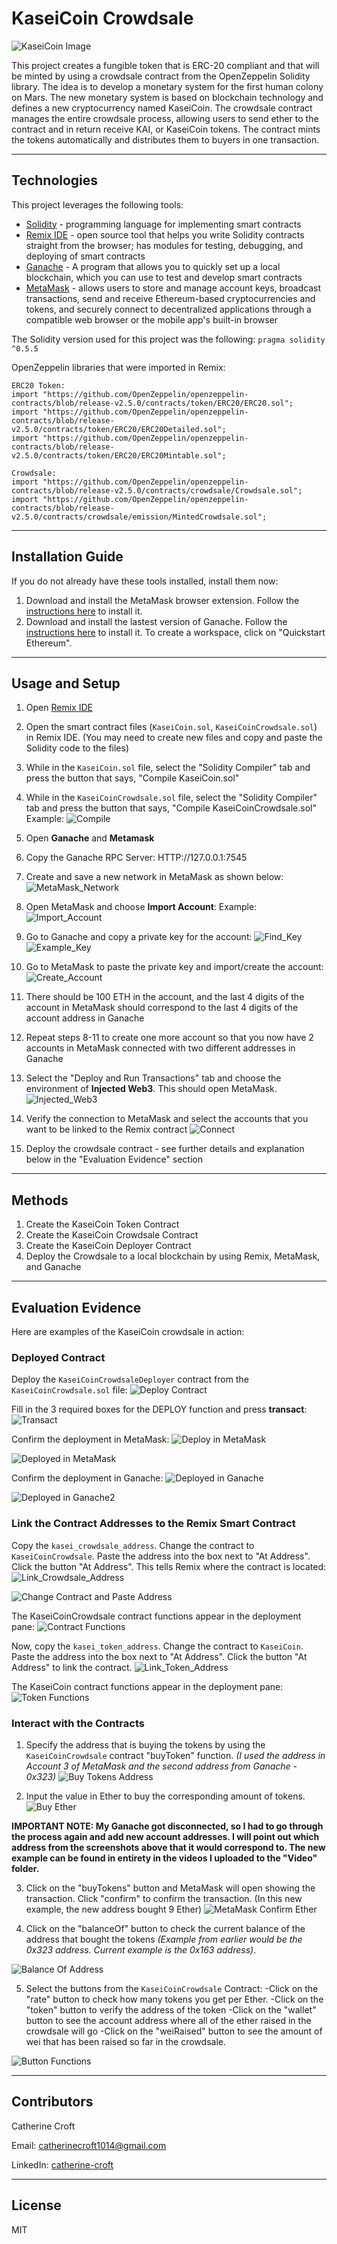 # KaseiCoin Crowdsale
![KaseiCoin Image](./Execution_Results/kaseicoin.jpeg)

This project creates a fungible token that is ERC-20 compliant and that will be minted by using a crowdsale contract from the OpenZeppelin Solidity library. The idea is to develop a monetary system for the first human colony on Mars. The new monetary system is based on blockchain technology and defines a new cryptocurrency named KaseiCoin. The crowdsale contract manages the entire crowdsale process, allowing users to send ether to the contract and in return receive KAI, or KaseiCoin tokens. The contract mints the tokens automatically and distributes them to buyers in one transaction. 

---

## Technologies
This project leverages the following tools:
* [Solidity](https://docs.soliditylang.org/en/v0.8.13/) - programming language for implementing smart contracts
* [Remix IDE](https://remix.ethereum.org/#optimize=false&runs=200&evmVersion=null&version=soljson-v0.8.7+commit.e28d00a7.js) - open source tool that helps you write Solidity contracts straight from the browser; has modules for testing, debugging, and deploying of smart contracts
* [Ganache](https://trufflesuite.com/ganache/) - A program that allows you to quickly set up a local blockchain, which you can use to test and develop smart contracts
* [MetaMask](https://metamask.io/) - allows users to store and manage account keys, broadcast transactions, send and receive Ethereum-based cryptocurrencies and tokens, and securely connect to decentralized applications through a compatible web browser or the mobile app's built-in browser

The Solidity version used for this project was the following:
`pragma solidity ^0.5.5`

OpenZeppelin libraries that were imported in Remix:

```
ERC20 Token:
import "https://github.com/OpenZeppelin/openzeppelin-contracts/blob/release-v2.5.0/contracts/token/ERC20/ERC20.sol";
import "https://github.com/OpenZeppelin/openzeppelin-contracts/blob/release-v2.5.0/contracts/token/ERC20/ERC20Detailed.sol";
import "https://github.com/OpenZeppelin/openzeppelin-contracts/blob/release-v2.5.0/contracts/token/ERC20/ERC20Mintable.sol";

Crowdsale:
import "https://github.com/OpenZeppelin/openzeppelin-contracts/blob/release-v2.5.0/contracts/crowdsale/Crowdsale.sol";
import "https://github.com/OpenZeppelin/openzeppelin-contracts/blob/release-v2.5.0/contracts/crowdsale/emission/MintedCrowdsale.sol";
```

---

## Installation Guide
If you do not already have these tools installed, install them now: 
1. Download and install the MetaMask browser extension. Follow the [instructions here](https://metamask.io/download/) to install it.
2. Download and install the lastest version of Ganache. Follow the [instructions here](https://trufflesuite.com/ganache/) to install it. To create a workspace, click on "Quickstart Ethereum".

---

## Usage and Setup
1. Open [Remix IDE](https://remix.ethereum.org/#optimize=false&runs=200&evmVersion=null&version=soljson-v0.8.7+commit.e28d00a7.js) 

2. Open the smart contract files (`KaseiCoin.sol`, `KaseiCoinCrowdsale.sol`) in Remix IDE. (You may need to create new files and copy and paste the Solidity code to the files)

3. While in the `KaseiCoin.sol` file, select the "Solidity Compiler" tab and press the button that says, "Compile KaseiCoin.sol"

4. While in the `KaseiCoinCrowdsale.sol` file, select the "Solidity Compiler" tab and press the button that says, "Compile KaseiCoinCrowdsale.sol"
Example: ![Compile](./Execution_Results/Compile_Example.png)

5. Open **Ganache** and **Metamask**

6. Copy the Ganache RPC Server: HTTP://127.0.0.1:7545

7. Create and save a new network in MetaMask as shown below:
![MetaMask_Network](./Execution_Results/Network.png)  

8. Open MetaMask and choose **Import Account**:
Example: ![Import_Account](./Execution_Results/Import_Account.png)

9. Go to Ganache and copy a private key for the account:
![Find_Key](./Execution_Results/find_key.png)
![Example_Key](./Execution_Results/example_key.png)

10. Go to MetaMask to paste the private key and import/create the account:
![Create_Account](./Execution_Results/Create_Account.png)

11. There should be 100 ETH in the account, and the last 4 digits of the account in MetaMask should correspond to the last 4 digits of the account address in Ganache

12. Repeat steps 8-11 to create one more account so that you now have 2 accounts in MetaMask connected with two different addresses in Ganache

13. Select the "Deploy and Run Transactions" tab and choose the environment of **Injected Web3**. This should open MetaMask.
![Injected_Web3](./Execution_Results/InjectedW3.png)

14. Verify the connection to MetaMask and select the accounts that you want to be linked to the Remix contract
![Connect](./Execution_Results/Connect_MetaMask.png)

15. Deploy the crowdsale contract - see further details and explanation below in the "Evaluation Evidence" section
---

## Methods
1. Create the KaseiCoin Token Contract
2. Create the KaseiCoin Crowdsale Contract
3. Create the KaseiCoin Deployer Contract
4. Deploy the Crowdsale to a local blockchain by using Remix, MetaMask, and Ganache

---

## Evaluation Evidence
Here are examples of the KaseiCoin crowdsale in action:

### Deployed Contract
Deploy the `KaseiCoinCrowdsaleDeployer` contract from the `KaseiCoinCrowdsale.sol` file:
![Deploy Contract](./Execution_Results/Deploy_Contract.png)

Fill in the 3 required boxes for the DEPLOY function and press **transact**:
![Transact](./Execution_Results/transact_boxes.png)

Confirm the deployment in MetaMask:
![Deploy in MetaMask](./Execution_Results/Deploy_MetaMask.png)

![Deployed in MetaMask](./Execution_Results/Deployed_ContractMM.png)

Confirm the deployment in Ganache:
![Deployed in Ganache](./Execution_Results/Deploy_Ganache.png)

![Deployed in Ganache2](./Execution_Results/Deploy_Ganache2.png)

### Link the Contract Addresses to the Remix Smart Contract

Copy the `kasei_crowdsale_address`. Change the contract to `KaseiCoinCrowdsale`. Paste the address into the box next to "At Address". Click the button "At Address". This tells Remix where the contract is located:
![Link_Crowdsale_Address](./Execution_Results/copy_address.png)

![Change Contract and Paste Address](./Execution_Results/paste_address.png)

The KaseiCoinCrowdsale contract functions appear in the deployment pane:
![Contract Functions](./Execution_Results/contract_functions.png)

Now, copy the `kasei_token_address`. Change the contract to `KaseiCoin`. Paste the address into the box next to "At Address". Click the button "At Address" to link the contract.
![Link_Token_Address](./Execution_Results/link_token_address.png)

The KaseiCoin contract functions appear in the deployment pane:
![Token Functions](./Execution_Results/mint_functions.png)

### Interact with the Contracts

1. Specify the address that is buying the tokens by using the `KaseiCoinCrowdsale` contract "buyToken" function. *(I used the address in Account 3 of MetaMask and the second address from Ganache - 0x323)*
![Buy Tokens Address](./Execution_Results/buy_tokens_address.png)

2. Input the value in Ether to buy the corresponding amount of tokens.
![Buy Ether](./Execution_Results/buy_8_ether_example.png)

**IMPORTANT NOTE: My Ganache got disconnected, so I had to go through the process again and add new account addresses. I will point out which address from the screenshots above that it would correspond to. The new example can be found in entirety in the videos I uploaded to the "Video" folder.**

3. Click on the "buyTokens" button and MetaMask will open showing the transaction. Click "confirm" to confirm the transaction. (In this new example, the new address bought 9 Ether)
![MetaMask Confirm Ether](./Execution_Results/9_ether_example.png)

4. Click on the "balanceOf" button to check the current balance of the address that bought the tokens *(Example from earlier would be the 0x323 address. Current example is the 0x163 address)*.

![Balance Of Address](./Execution_Results/balanceOf.png)

5. Select the buttons from the `KaseiCoinCrowdsale` Contract:
-Click on the "rate" button to check how many tokens you get per Ether. 
-Click on the "token" button to verify the address of the token 
-Click on the "wallet" button to see the account address where all of the ether raised in the crowdsale will go 
-Click on the "weiRaised" button to see the amount of wei that has been raised so far in the crowdsale.

![Button Functions](./Execution_Results/button_functions_example.png)

---

## Contributors
Catherine Croft

Email: catherinecroft1014@gmail.com

LinkedIn: [catherine-croft](https://www.linkedin.com/in/catherine-croft-4715481aa/)

---

## License 
MIT